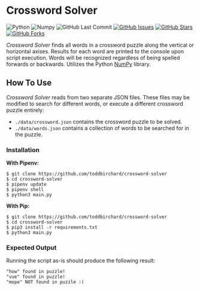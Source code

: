 # Crossword Solver

![Python](https://img.shields.io/badge/python-3.7-blue.svg?longCache=true&style=flat-square&logo=Python&logoColor=fff&colorA=36363e)
![Numpy](https://img.shields.io/badge/numpy-1.16.3-blue.svg?longCache=true&style=flat-square&logo=Python&logoColor=fff&colorA=36363e)
![GitHub Last Commit](https://img.shields.io/github/last-commit/google/skia.svg?style=flat-square&colorA=36363e&logo=GitHub)
[![GitHub Issues](https://img.shields.io/github/issues/toddbirchard/crossword-solver.svg?style=flat-square&colorB=daa000&colorA=36363e&logo=GitHub)](https://github.com/toddbirchard/crossword-solver/issues)
[![GitHub Stars](https://img.shields.io/github/stars/toddbirchard/crossword-solver.svg?style=flat-square&colorB=daa000&colorA=36363e&logo=GitHub)](https://github.com/toddbirchard/crossword-solver/stargazers)
[![GitHub Forks](https://img.shields.io/github/forks/toddbirchard/crossword-solver.svg?style=flat-square&colorB=FCC624&colorA=36363e&logo=GitHub)](https://github.com/toddbirchard/crossword-solver/network)

*Crossword Solver* finds all words in a crossword puzzle along the vertical or horizontal axises. Results for each word are printed to the console upon script execution. Words will be recognized regardless of being spelled forwards or backwards. Utilizes the Python [NumPy](https://www.numpy.org/) library.

## How To Use

*Crossword Solver* reads from two separate JSON files. These files may be modified to search for different words, or execute a different crossword puzzle entirely:
* `./data/crossword.json` contains the crossword puzzle to be solved.
* `./data/words.json` contains a collection of words to be searched for in the puzzle.

### Installation

**With Pipenv:**

```
$ git clone https://github.com/toddbirchard/crossword-solver
$ cd crossword-solver
$ pipenv update
$ pipenv shell
$ python3 main.py
```

**With Pip:**

```
$ git clone https://github.com/toddbirchard/crossword-solver
$ cd crossword-solver
$ pip3 install -r requirements.txt
$ python3 main.py
```

### Expected Output

Running the script as-is should produce the following result:

```
"how" found in puzzle!
"vue" found in puzzle!
"mope" NOT found in puzzle :(
```
